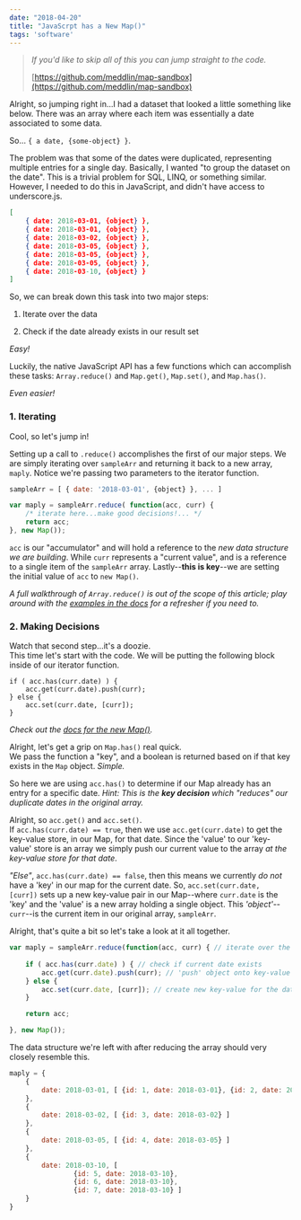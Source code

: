 ```yaml
---
date: "2018-04-20"
title: "JavaScrpt has a New Map()"
tags: 'software'
---
```


> _If you'd like to skip all of this you can jump straight to the code._
>
> [https://github.com/meddlin/map-sandbox](https://github.com/meddlin/map-sandbox)

Alright, so jumping right in...I had a dataset that looked a little something like below. There was an array where each item was essentially a date associated to some data.

So... `{ a date, {some-object} }`.

The problem was that some of the dates were duplicated, representing multiple entries for a single day. Basically, I wanted "to group the dataset on the date". This is a trivial problem for SQL, LINQ, or something similar. However, I needed to do this in JavaScript, and didn't have access to underscore.js.

```json
[
	{ date: 2018-03-01, {object} },
	{ date: 2018-03-01, {object} },
	{ date: 2018-03-02, {object} },
	{ date: 2018-03-05, {object} },
	{ date: 2018-03-05, {object} },
	{ date: 2018-03-05, {object} },
	{ date: 2018-03-10, {object} }
]
```

So, we can break down this task into two major steps: 

1) Iterate over the data

2) Check if the date already exists in our result set


_Easy!_

Luckily, the native JavaScript API has a few functions which can accomplish these tasks: `Array.reduce()` and `Map.get()`, `Map.set()`, and `Map.has()`.

_Even easier!_

### 1. Iterating

Cool, so let's jump in!

Setting up a call to `.reduce()` accomplishes the first of our major steps. We are simply iterating over `sampleArr` and returning it back to a new array, `maply`. Notice we're passing two parameters to the iterator function.

```js
sampleArr = [ { date: '2018-03-01', {object} }, ... ]

var maply = sampleArr.reduce( function(acc, curr) {
	/* iterate here...make good decisions!... */
	return acc;
}, new Map());
```

`acc` is our "accumulator" and will hold a reference to the *new data structure we are building*. While `curr` represents a "current value", and is a reference to a single item of the `sampleArr` array. Lastly--**this is key**--we are setting the initial value of `acc` to `new Map()`.

_A full walkthrough of `Array.reduce()` is out of the scope of this article; play around with the [examples in the docs](https://developer.mozilla.org/en-US/docs/Web/JavaScript/Reference/Global_Objects/Array/Reduce) for a refresher if you need to._

### 2. Making Decisions

Watch that second step...it's a doozie. <br />
This time let's start with the code. We will be putting the following block inside of our iterator function.
```
if ( acc.has(curr.date) ) {
	acc.get(curr.date).push(curr);
} else {
	acc.set(curr.date, [curr]);
}
```

_Check out the [docs for the new Map()](https://developer.mozilla.org/en-US/docs/Web/JavaScript/Reference/Global_Objects/Map)._


Alright, let's get a grip on `Map.has()` real quick. <br />
We pass the function a "key", and a boolean is returned based on if that key exists in the `Map` object. *Simple.*

So here we are using `acc.has()` to determine if our Map already has an entry for a specific date. *Hint: This is the **key decision** which "reduces" our duplicate dates in the original array.*

Alright, so `acc.get()` and `acc.set()`. <br />
If `acc.has(curr.date) == true`, then we use `acc.get(curr.date)` to get the key-value store, in our Map, for that date. Since the 'value' to our 'key-value' store is an array we simply push our current value to the array *at the key-value store for that date*.

*"Else"*, `acc.has(curr.date) == false`, then this means we currently *do not* have a 'key' in our map for the current date. So, `acc.set(curr.date, [curr])` sets up a new key-value pair in our Map--where `curr.date` is the 'key' and the 'value' is a new array holding a single object. This *'object'*--`curr`--is the current item in our original array, `sampleArr`.

Alright, that's quite a bit so let's take a look at it all together.

```js
var maply = sampleArr.reduce(function(acc, curr) { // iterate over the array
	
    if ( acc.has(curr.date) ) { // check if current date exists
		acc.get(curr.date).push(curr); // 'push' object onto key-value store for date
	} else {
		acc.set(curr.date, [curr]); // create new key-value for the date and object
	}

	return acc;

}, new Map());
```

The data structure we're left with after reducing the array should very closely resemble this.

```js
maply = {
	{
		date: 2018-03-01, [ {id: 1, date: 2018-03-01}, {id: 2, date: 2018-03-01} ]
	},
	{
		date: 2018-03-02, [ {id: 3, date: 2018-03-02} ]
	},
	{
		date: 2018-03-05, [ {id: 4, date: 2018-03-05} ]
	},
	{
		date: 2018-03-10, [ 
				{id: 5, date: 2018-03-10}, 
				{id: 6, date: 2018-03-10}, 
				{id: 7, date: 2018-03-10} ]
	}
}
```